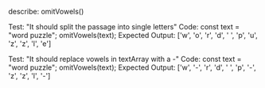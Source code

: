 
describe: omitVowels()

Test: "It should split the passage into single letters"
Code: 
const text = "word puzzle";
omitVowels(text);
Expected Output: ['w', 'o', 'r', 'd', ' ', 'p', 'u', 'z', 'z', 'l', 'e']

Test: "It should replace vowels in textArray with a -"
Code: 
const text = "word puzzle";
omitVowels(text);
Expected Output: ['w', '-', 'r', 'd', ' ', 'p', '-', 'z', 'z', 'l', '-']